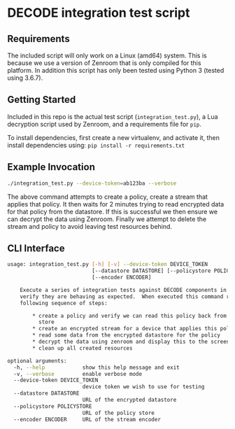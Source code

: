 # DECODE integration test script

## Requirements

The included script will only work on a Linux (amd64) system. This is because we use a version of Zenroom that is only compiled for this platform. In addition this script has only been tested using Python 3 (tested using 3.6.7).

## Getting Started

Included in this repo is the actual test script (`integration_test.py`), a Lua decryption script used by Zenroom, and a requirements file for `pip`.

To install dependencies, first create a new virtualenv, and activate it, then install dependencies using: `pip install -r requirements.txt`

## Example Invocation

```bash
./integration_test.py --device-token=ab123ba --verbose
```

The above command attempts to create a policy, create a stream that applies
that policy. It then waits for 2 minutes trying to read encrypted data for
that policy from the datastore. If this is successful we then ensure we can
decrypt the data using Zenroom. Finally we attempt to delete the stream and
policy to avoid leaving test resources behind.

## CLI Interface

```bash
usage: integration_test.py [-h] [-v] --device-token DEVICE_TOKEN
                           [--datastore DATASTORE] [--policystore POLICYSTORE]
                           [--encoder ENCODER]

    Execute a series of integration tests against DECODE components in order to
    verify they are behaving as expected.  When executed this command runs the
    following sequence of steps:

        * create a policy and verify we can read this policy back from the policy
          store
        * create an encrypted stream for a device that applies this policy
        * read some data from the encrypted datastore for the policy
        * decrypt the data using zenroom and display this to the screen
        * clean up all created resources

optional arguments:
  -h, --help            show this help message and exit
  -v, --verbose         enable verbose mode
  --device-token DEVICE_TOKEN
                        device token we wish to use for testing
  --datastore DATASTORE
                        URL of the encrypted datastore
  --policystore POLICYSTORE
                        URL of the policy store
  --encoder ENCODER     URL of the stream encoder
```
